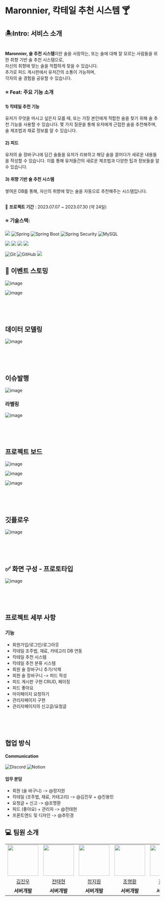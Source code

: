 # Maronnier, 칵테일 추천 시스템 🍸

## 🏝️Intro: 서비스 소개
<br/>
<strong>Maronnier, 술 추천 시스템</strong>이란 술을 사랑하는, 또는 술에 대해 잘 모르는 사람들을 위한 취향 기반 술 추천 시스템으로,<br/>
자신의 취향에 맞는 술을 적합하게 찾을 수 있습니다.<br/>
추가로 피드 게시판에서 유저간의 소통이 가능하며, <br/>
각자의 술 경험을 공유할 수 있습니다.

<br/>

### ⭐️ Feat: 주요 기능 소개

#### 1) 칵테일 추천 기능
유저가 무엇을 마시고 싶은지 모를 때, 또는 가장 본인에게 적합한 술을 찾기 위해 술 추천 기능을 사용할 수 있습니다.
몇 가지 질문을 통해 유저에게 근접한 술을 추천해주며, 술 제조법과 재료 정보를 알 수 있습니다.

#### 2) 피드
유저의 술 장바구니에 담긴 술들을 유저가 리뷰하고 해당 술을 끌어다가 새로운 내용들을 작성할 수 있습니다.
이를 통해 유저들간의 새로운 제조법과 다양한 팁과 정보들을 알 수 있습니다.

#### 3) 취향 기반 술 추천 시스템
쌓여온 DB를 통해, 자신의 취향에 맞는 술을 자동으로 추천해주는 시스템입니다.

<br/>
📅 <strong>프로젝트 기간</strong> : 2023.07.07 ~ 2023.07.30 (약 24일)

### ⭐️ 기술스택: 
<div>

<img src="https://img.shields.io/badge/java-007396?style=for-the-badge&logo=java&logoColor=white"> ![Spring](https://img.shields.io/static/v1?style=for-the-badge&message=Spring&color=6DB33F&logo=Spring&logoColor=FFFFFF&label=)
![Spring Boot](https://img.shields.io/static/v1?style=for-the-badge&message=Spring+Boot&color=6DB33F&logo=Spring+Boot&logoColor=FFFFFF&label=)
![Spring Security](https://img.shields.io/static/v1?style=for-the-badge&message=Spring+Security&color=6DB33F&logo=Spring+Security&logoColor=FFFFFF&label=)
![MySQL](https://img.shields.io/badge/mysql-%2300f.svg?style=for-the-badge&logo=mysql&logoColor=white)

<img src="https://img.shields.io/badge/html5-E34F26?style=for-the-badge&logo=html5&logoColor=white"> <img src="https://img.shields.io/badge/css-1572B6?style=for-the-badge&logo=css3&logoColor=white"> <img src="https://img.shields.io/badge/javascript-F7DF1E?style=for-the-badge&logo=javascript&logoColor=black"> <img src="https://img.shields.io/badge/jquery-0769AD?style=for-the-badge&logo=jquery&logoColor=white">

![Git](https://img.shields.io/badge/git-%23F05033.svg?style=for-the-badge&logo=git&logoColor=white)
![GitHub](https://img.shields.io/badge/github-%23121011.svg?style=for-the-badge&logo=github&logoColor=white)
<img src="https://img.shields.io/badge/bootstrap-7952B3?style=for-the-badge&logo=bootstrap&logoColor=white">

</div>





## 📔 이벤트 스토밍
![image](https://github.com/chain-smoker/Marronnier/assets/136250818/211931c0-6d86-47fc-ac57-076f355adedd)

![image](https://github.com/chain-smoker/Marronnier/assets/136250818/a2d0125d-94ea-4100-afd0-7e9545e0e92c)

<br>
<br>
<br>



## 데이터 모델링

![image](https://github.com/chain-smoker/Marronnier/assets/136250818/0422c7e0-8f92-4b8b-a319-dee713ebd7e0)

<br>
<br>
<br>


## 이슈발행

![image](https://github.com/chain-smoker/Marronnier/assets/136250818/1eb2ade5-110b-4256-bbb2-509307a21293)

### 라벨링
![image](https://github.com/chain-smoker/Marronnier/assets/136250818/967a4a28-d146-4e69-9ce6-95ecf25a6858)

<br>
<br>
<br>

## 프로젝트 보드

![image](https://github.com/chain-smoker/Marronnier/assets/136250818/574046c2-afd9-4e1b-aafb-ead460678397)

![image](https://github.com/chain-smoker/Marronnier/assets/136250818/2346b92f-06d9-4004-b7c5-b000fe9b046c)

![image](https://github.com/chain-smoker/Marronnier/assets/136250818/a13faebc-5275-46c5-b4fa-11f267804123)

<br>
<br>
<br>

## 깃플로우

![image](https://github.com/chain-smoker/Marronnier/assets/136250818/c9b708c3-1011-490c-a1c5-be3480702f90)

<br>
<br>
<br>


## ✅ 화면 구성 - 프로토타입
![image](https://github.com/chain-smoker/Marronnier/assets/136250818/7b6d5c54-9228-401a-a010-e597afffb3e6)


<br>
<br>
<br>

## 프로젝트 세부 사항

### 기능
* 회원가입/로그인/로그아웃
* 칵테일 조주법, 재료, 카테고리 DB 연동
* 칵테일 추천 시스템
* 칵테일 추천 분류 시스템
* 회원 술 장바구니 추가/삭제
* 회원 술 장바구니 -> 피드 작성
* 피드 게시판 구현 CRUD, 페이징
* 피드 좋아요
* 마이페이지 요청하기
* 관리자페이지 구현
* 관리자페이지의 신고글/요청글

<br>
<br>
<br>


## 협업 방식


#### Communication
![Discord](https://img.shields.io/badge/discord-5865F2?style=for-the-badge&logo=discord&logoColor=white)
![Notion](https://img.shields.io/badge/notion-000000?style=for-the-badge&logo=notion&logoColor=white)

#### 업무 분담
- 회원 (술 바구니) -> @정지원 
- 칵테일 (조주법, 재료, 카테고리) -> @김진우 + @진용민 
- 요청글 + 신고 -> @조명환 
- 피드 (좋아요) + 관리자 -> @전태현
- 프론트엔드 및 디자인 -> @추민경


## 💻 팀원 소개

<table>
  <tr>
    <td align="center"><img src="https://item.kakaocdn.net/do/fd49574de6581aa2a91d82ff6adb6c0115b3f4e3c2033bfd702a321ec6eda72c" width="100" height="100"/></td>
    <td align="center"><img src="https://avatars.githubusercontent.com/u/74136791?v=4" width="100" height="100"/></td>
    <td align="center"><img src="https://avatars.githubusercontent.com/u/19159759?v=4" width="100" height="100"/></td>
    <td align="center"><img src="https://avatars.githubusercontent.com/u/114536581?v=4" width="100" height="100"/></td>
    <td align="center"><img src="https://avatars.githubusercontent.com/u/136034038?v=4" width="100" height="100"/></td>
    <td align="center"><img src="https://search.pstatic.net/common/?src=http%3A%2F%2Fpost.phinf.naver.net%2FMjAxOTA1MTZfMTk5%2FMDAxNTU3OTM3Nzk5OTc2.RYHaYoOO6PJpy1jJB3aphq0xufqtFmXAKcbUrxRIoyIg.hRUVOlJAPZf8GvyovPIkDmhC6ZqhIF5pKkibnDTCBKYg.JPEG%2FIAGU9C6_iwxod_Z2Q7dYWNGdnGx4.jpg&type=sc960_832" width="100" height="100"/></td>
  </tr>

  <tr>
    <td align="center"><a href="https://github.com/jinvvoo" target='_blank'>김진우</a></td>
    <td align="center"><a href="https://github.com/JeonTaeHyeon" target='_blank'>전태현</a></td>
    <td align="center"><a href="https://github.com/jiwon11" target='_blank'>정지원</a></td>
    <td align="center"><a href="https://github.com/ChoMyeongHwan" target='_blank'>조명환</a></td>
    <td align="center"><a href="https://github.com/CodeJugller" target='_blank'>진용민</a></td>
    <td align="center"><a href="https://github.com/" target='_blank'>추민경</a></td>

  </tr>

  <tr>
    <td align="center"><b>서버개발</b></td>
    <td align="center"><b>서버개발</b></td>
    <td align="center"><b>서버개발</b></td>
    <td align="center"><b>서버개발</b></td>
    <td align="center"><b>서버개발</b></td>
    <td align="center"><b>서버개발</b></td>
  </tr>

</table>

<br>



<br>
